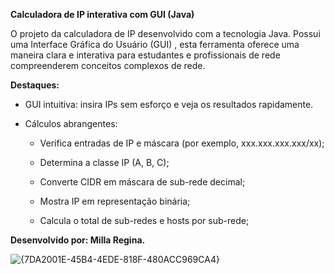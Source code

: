 **Calculadora de IP interativa com GUI (Java)**

O projeto da calculadora de IP desenvolvido com a tecnologia Java. Possui uma Interface Gráfica do Usuário (GUI) , esta ferramenta oferece uma maneira clara e interativa para estudantes e profissionais de rede compreenderem conceitos complexos de rede.

**Destaques:**

- GUI intuitiva: insira IPs sem esforço e veja os resultados rapidamente.
  
- Cálculos abrangentes:
    
  - Verifica entradas de IP e máscara (por exemplo, xxx.xxx.xxx.xxx/xx);
    
  - Determina a classe IP (A, B, C);
  
  - Converte CIDR em máscara de sub-rede decimal;
    
  - Mostra IP em representação binária;
    
  - Calcula o total de sub-redes e hosts por sub-rede;
  
**Desenvolvido por: Milla Regina.**

![{7DA2001E-45B4-4EDE-818F-480ACC969CA4}](https://github.com/user-attachments/assets/8e0998da-9577-4eb0-9e81-457648e8eb96)
